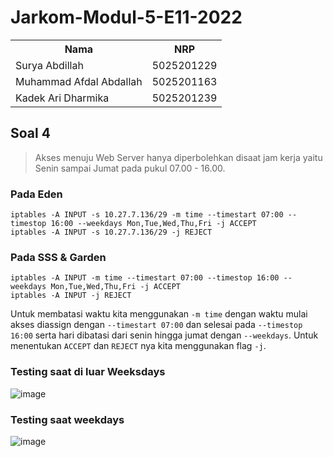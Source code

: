 # Jarkom-Modul-5-E11-2022

<table>
<tr>
<th>Nama</th>
<th>NRP </th>
</tr>
<tr>
<td>Surya Abdillah</td>
<td>5025201229 </td>
</tr>
<tr>
<td>Muhammad Afdal Abdallah</td>
<td>5025201163 </td>
</tr>
<tr>
<td>Kadek Ari Dharmika</td>
<td>5025201239 </td>
</tr>
</table>

## Soal 4

> Akses menuju Web Server hanya diperbolehkan disaat jam kerja yaitu Senin sampai Jumat pada pukul 07.00 - 16.00.

### Pada Eden

```
iptables -A INPUT -s 10.27.7.136/29 -m time --timestart 07:00 --timestop 16:00 --weekdays Mon,Tue,Wed,Thu,Fri -j ACCEPT
iptables -A INPUT -s 10.27.7.136/29 -j REJECT
```

### Pada SSS & Garden

```
iptables -A INPUT -m time --timestart 07:00 --timestop 16:00 --weekdays Mon,Tue,Wed,Thu,Fri -j ACCEPT
iptables -A INPUT -j REJECT
```

Untuk membatasi waktu kita menggunakan ```-m time``` dengan waktu mulai akses diassign dengan ```--timestart 07:00``` dan selesai pada ```--timestop 16:00``` serta hari dibatasi dari senin hingga jumat dengan ```--weekdays```. Untuk menentukan ```ACCEPT``` dan ```REJECT``` nya kita menggunakan flag ```-j```.

### Testing saat di luar Weeksdays
![image](https://user-images.githubusercontent.com/90848018/206827886-c58f7fbb-67b1-4fa9-bd7b-cbee9e5b4372.png)

### Testing saat weekdays
![image](https://user-images.githubusercontent.com/90848018/206828001-8479001e-30c3-409c-93e6-40d94b78b70c.png)
